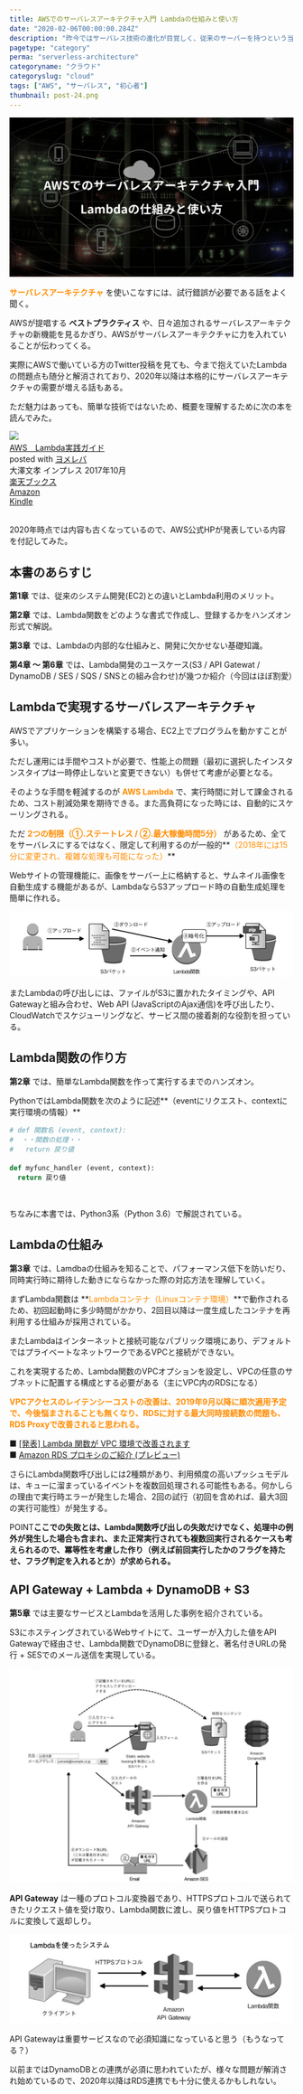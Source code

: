 ```yaml
---
title: AWSでのサーバレスアーキテクチャ入門 Lambdaの仕組みと使い方
date: "2020-02-06T00:00:00.284Z"
description: "昨今ではサーバレス技術の進化が目覚しく、従来のサーバーを持つという当たり前が変わり始めている。そうは言われつつも、2020年までは結構癖のある技術だと言われていたが、クラウド事業者の努力で様々な問題が解決され出し、2020年以降はサーバレス開発が当たり前になるかも。"
pagetype: "category"
perma: "serverless-architecture"
categoryname: "クラウド"
categoryslug: "cloud"
tags: ["AWS", "サーバレス", "初心者"]
thumbnail: post-24.png
---
```


![](./post-24.png)

**<span style="color: #ff8c00;">サーバレスアーキテクチャ</span>** を使いこなすには、試行錯誤が必要である話をよく聞く。

AWSが提唱する **ベストプラクティス** や、日々追加されるサーバレスアーキテクチャの新機能を見るかぎり、AWSがサーバレスアーキテクチャに力を入れていることが伝わってくる。

実際にAWSで働いている方のTwitter投稿を見ても、今まで抱えていたLambdaの問題点も随分と解消されており、2020年以降は本格的にサーバレスアーキテクチャの需要が増える話もある。

ただ魅力はあっても、簡単な技術ではないため、概要を理解するために次の本を読んでみた。

<div class="cstmreba"><div class="booklink-box"><div class="booklink-image"><a href="https://hb.afl.rakuten.co.jp/hgc/146fe51c.1fd043a3.146fe51d.605dc196/yomereba_main_202002061507500683?pc=http%3A%2F%2Fbooks.rakuten.co.jp%2Frb%2F15179436%2F%3Fscid%3Daf_ich_link_urltxt%26m%3Dhttp%3A%2F%2Fm.rakuten.co.jp%2Fev%2Fbook%2F" target="_blank" rel="noopener noreferrer"><img src="https://thumbnail.image.rakuten.co.jp/@0_mall/book/cabinet/2529/9784295002529.jpg?_ex=160x160" style="border: none;" /></a></div><div class="booklink-info"><div class="booklink-name"><a href="https://hb.afl.rakuten.co.jp/hgc/146fe51c.1fd043a3.146fe51d.605dc196/yomereba_main_202002061507500683?pc=http%3A%2F%2Fbooks.rakuten.co.jp%2Frb%2F15179436%2F%3Fscid%3Daf_ich_link_urltxt%26m%3Dhttp%3A%2F%2Fm.rakuten.co.jp%2Fev%2Fbook%2F" target="_blank" rel="noopener noreferrer">AWS　Lambda実践ガイド</a><div class="booklink-powered-date">posted with <a href="https://yomereba.com" rel="nofollow noopener noreferrer" target="_blank">ヨメレバ</a></div></div><div class="booklink-detail">大澤文孝 インプレス 2017年10月    </div><div class="booklink-link2"><div class="shoplinkrakuten"><a href="https://hb.afl.rakuten.co.jp/hgc/146fe51c.1fd043a3.146fe51d.605dc196/yomereba_main_202002061507500683?pc=http%3A%2F%2Fbooks.rakuten.co.jp%2Frb%2F15179436%2F%3Fscid%3Daf_ich_link_urltxt%26m%3Dhttp%3A%2F%2Fm.rakuten.co.jp%2Fev%2Fbook%2F" target="_blank" rel="noopener noreferrer">楽天ブックス</a></div><div class="shoplinkamazon"><a href="https://www.amazon.co.jp/exec/obidos/asin/4295002526/kanon123-22/" target="_blank" rel="noopener noreferrer">Amazon</a></div><div class="shoplinkkindle"><a href="https://www.amazon.co.jp/gp/search?keywords=AWS%E3%80%80Lambda%E5%AE%9F%E8%B7%B5%E3%82%AC%E3%82%A4%E3%83%89&__mk_ja_JP=%83J%83%5E%83J%83i&url=node%3D2275256051&tag=kanon123-22" target="_blank" rel="noopener noreferrer">Kindle</a></div>                              	  	  	  	  	</div></div><div class="booklink-footer"></div></div></div>
<br/>

2020年時点では内容も古くなっているので、AWS公式HPが発表している内容を付記してみた。

## 本書のあらすじ

**第1章** では、従来のシステム開発(EC2)との違いとLambda利用のメリット。

**第2章** では、Lambda関数をどのような書式で作成し、登録するかをハンズオン形式で解説。

**第3章** では、Lambdaの内部的な仕組みと、開発に欠かせない基礎知識。

**第4章 〜 第6章** では、Lambda開発のユースケース(S3 / API Gatewat / DynamoDB / SES / SQS / SNSとの組み合わせ)が幾つか紹介（今回はほぼ割愛）

## Lambdaで実現するサーバレスアーキテクチャ

AWSでアプリケーションを構築する場合、EC2上でプログラムを動かすことが多い。

ただし運用には手間やコストが必要で、性能上の問題（最初に選択したインスタンスタイプは一時停止しないと変更できない）も併せて考慮が必要となる。

そのような手間を軽減するのが **<span style="color: #ff8c00;">AWS Lambda</span>** で、実行時間に対して課金されるため、コスト削減効果を期待できる。また高負荷になった時には、自動的にスケーリングされる。

ただ **<span style="color: #ff8c00;">2つの制限（①.ステートレス / ②.最大稼働時間5分）</span>** があるため、全てをサーバレスにするではなく、限定して利用するのが一般的**<span style="color: #ff8c00;">（2018年には15分に変更され、複雑な処理も可能になった）</span>**

Webサイトの管理機能に、画像をサーバー上に格納すると、サムネイル画像を自動生成する機能があるが、LambdaならS3アップロード時の自動生成処理を簡単に作れる。

![](./post-24-1.png)

またLambdaの呼び出しには、ファイルがS3に置かれたタイミングや、API Gatewayと組み合わせ、Web API (JavaScriptのAjax通信)を呼び出したり、CloudWatchでスケジューリングなど、サービス間の接着剤的な役割を担っている。

## Lambda関数の作り方

**第2章** では、簡単なLambda関数を作って実行するまでのハンズオン。

PythonではLambda関数を次のように記述**（eventにリクエスト、contextに実行環境の情報）**

```python
# def 関数名 (event, context):
#  ・・関数の処理・・
#   return 戻り値
 
def myfunc_handler (event, context):
  return 戻り値
```
<br/>

ちなみに本書では、Python3系（Python 3.6）で解説されている。

## Lambdaの仕組み

**第3章** では、Lamdbaの仕組みを知ることで、パフォーマンス低下を防いだり、同時実行時に期待した動きにならなかった際の対応方法を理解していく。

まずLambda関数は **<span style="color: #ff8c00;">Lambdaコンテナ（Linuxコンテナ環境）</span>**で動作されるため、初回起動時に多少時間がかかり、2回目以降は一度生成したコンテナを再利用する仕組みが採用されている。

またLambdaはインターネットと接続可能なパブリック環境にあり、デフォルトではプライベートなネットワークであるVPCと接続ができない。

これを実現するため、Lambda関数のVPCオプションを設定し、VPCの任意のサブネットに配置する構成とする必要がある（主にVPC内のRDSになる）

**<span style="color: #ff8c00;">VPCアクセスのレイテンシーコストの改善は、2019年9月以降に順次適用予定で、今後悩まされることも無くなり、RDSに対する最大同時接続数の問題も、RDS Proxyで改善されると思われる。</span>**

■ [[発表] Lambda 関数が VPC 環境で改善されます](https://aws.amazon.com/jp/blogs/news/announcing-improved-vpc-networking-for-aws-lambda-functions/)  
■ [Amazon RDS プロキシのご紹介 (プレビュー)](https://aws.amazon.com/jp/about-aws/whats-new/2019/12/amazon-rds-proxy-available-in-preview/)  

さらにLambda関数呼び出しには2種類があり、利用頻度の高いプッシュモデルは、キューに溜まっているイベントを複数回処理される可能性もある。何かしらの理由で実行時エラーが発生した場合、2回の試行（初回を含めれば、最大3回の実行可能性）が発生する。

<span class="mark">POINT</span>**ここでの失敗とは、Lambda関数呼び出しの失敗だけでなく、処理中の例外が発生した場合も含まれ、また正常実行されても複数回実行されるケースも考えられるので、冪等性を考慮した作り（例えば前回実行したかのフラグを持たせ、フラグ判定を入れるとか）が求められる。**

## API Gateway + Lambda + DynamoDB + S3

**第5章** では主要なサービスとLambdaを活用した事例を紹介されている。

S3にホスティングされているWebサイトにて、ユーザーが入力した値をAPI Gatewayで経由させ、Lambda関数でDynamoDBに登録と、著名付きURLの発行 + SESでのメール送信を実現している。

![](./post-24-2.png)

**API Gateway** は一種のプロトコル変換器であり、HTTPSプロトコルで送られてきたリクエスト値を受け取り、Lambda関数に渡し、戻り値をHTTPSプロトコルに変換して返却しり。

![](./post-24-3.png)

API Gatewayは重要サービスなので必須知識になっていると思う（もうなってる？）

以前まではDynamoDBとの連携が必須に思われていたが、様々な問題が解消され始めているので、2020年以降はRDS連携でも十分に使えるかもしれない。
